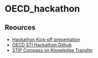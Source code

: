 # OECD_hackathon

## Reources

* [Hackathon Kick-off presentation](https://stiplab.github.io/hackathon/resources/STIP%20Data%20Lab%20and%20OECD-TIP%20Hackathon%20on%20data%20science%20for%20STI%20policy%20(kick-off).pdf)
* [OECD STI Hackathon Github](https://github.com/STIPlab/hackathon)
* [STIP Compass on Knowledge Transfer](https://stip.oecd.org/knowledge-transfer/)
